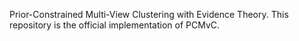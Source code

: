 Prior-Constrained Multi-View Clustering with Evidence Theory.
This repository is the official implementation of PCMvC.
